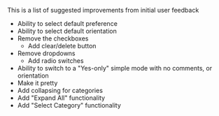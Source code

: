 This is a list of suggested improvements from initial user feedback

- Ability to select default preference
- Ability to select default orientation
- Remove the checkboxes
	- Add clear/delete button
- Remove dropdowns
	- Add radio switches
- Ability to switch to a "Yes-only" simple mode with no comments, or orientation
- Make it pretty
- Add collapsing for categories
- Add "Expand All" functionality
- Add "Select Category" functionality
